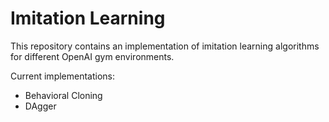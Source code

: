 # Imitation Learning

This repository contains an implementation of imitation learning algorithms for different OpenAI gym environments.

Current implementations:
* Behavioral Cloning
* DAgger